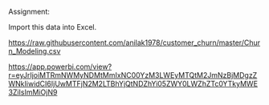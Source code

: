 Assignment: 

Import this data into Excel. 

https://raw.githubusercontent.com/anilak1978/customer_churn/master/Churn_Modeling.csv

https://app.powerbi.com/view?r=eyJrIjoiMTRmNWMyNDMtMmIxNC00YzM3LWEyMTQtM2JmNzBjMDgzZWNkIiwidCI6IjUwMTFjN2M2LTBhYjQtNDZhYi05ZWY0LWZhZTc0YTkyMWE3ZiIsImMiOjN9

